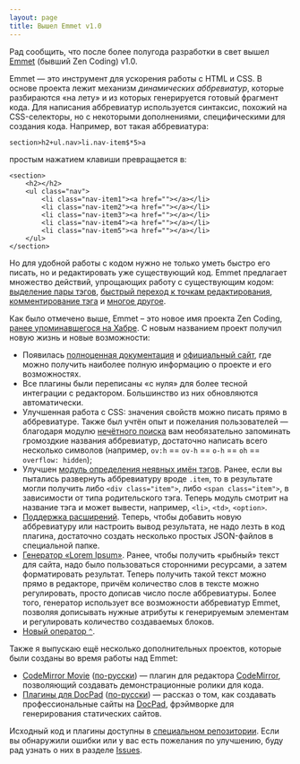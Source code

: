 ```yaml
---
layout: page
title: Вышел Emmet v1.0
---
```

Рад сообщить, что после более полугода разработки в свет вышел [Emmet](http://emmet.io) (бывший Zen Coding) v1.0. 


Emmet — это инструмент для ускорения работы с HTML и CSS. В основе проекта лежит механизм *динамических аббревиатур*, которые разбираются «на лету» и из которых генерируется готовый фрагмент кода. Для написания аббревиатур используется синтаксис, похожий на CSS-селекторы, но с некоторыми дополнениями, специфическими для создания кода. Например, вот такая аббревиатура:

	section>h2+ul.nav>li.nav-item$*5>a
	
простым нажатием клавиши превращается в: 

	<section>
		<h2></h2>
		<ul class="nav">
			<li class="nav-item1"><a href=""></a></li>
			<li class="nav-item2"><a href=""></a></li>
			<li class="nav-item3"><a href=""></a></li>
			<li class="nav-item4"><a href=""></a></li>
			<li class="nav-item5"><a href=""></a></li>
		</ul>
	</section>

Но для удобной работы с кодом нужно не только уметь быстро его писать, но и редактировать уже существующий код. Emmet предлагает множество действий, упрощающих работу с существующим кодом: [выделение пары тэгов](http://docs.emmet.io/actions/match-pair/), [быстрый переход к точкам редактирования](http://docs.emmet.io/actions/match-pair/), [комментирование тэга](http://docs.emmet.io/actions/toggle-comment/) и [многое другое](http://docs.emmet.io/actions/).

Как было отмечено выше, Emmet – это новое имя проекта Zen Coding, [ранее упоминавшегося на Хабре](http://habrahabr.ru/search/?q=zen+coding). С новым названием проект получил новую жизнь и новые возможности:

* Появилась [полноценная документация](http://docs.emmet.io) и [официальный сайт](http://emmet.io), где можно получить наиболее полную информацию о проекте и его возможностях.
* Все плагины были переписаны «с нуля» для более тесной интеграции с редактором. Большинство из них обновляются автоматически.
* Улучшенная работа с CSS: значения свойств можно писать прямо в аббревиатуре. Также был учтён опыт и пожелания пользователей — благодаря модулю [нечётного поиска](http://docs.emmet.io/css-abbreviations/fuzzy-search/) вам необязательно запоминать громоздкие названия аббревиатур, достаточно написать всего несколько символов (например, `ov:h` == `ov-h` == `o-h` == `oh` == `overflow: hidden`);
* Улучшен [модуль определения неявных имён тэгов](http://docs.emmet.io/abbreviations/implicit-names/). Ранее, если вы пытались развернуть аббревиатуру вроде `.item`, то в результате могли получить либо `<div class="item">`, либо `<span class="item">`, в зависимости от типа родительского тэга. Теперь модуль смотрит на название тэга и может вывести, например, `<li>`, `<td>`, `<option>`.
* [Поддержка расширений](http://docs.emmet.io/customization/). Теперь, чтобы добавить новую аббревиатуру или настроить вывод результата, не надо лезть в код плагина, достаточно создать несколько простых JSON-файлов в специальной папке.
* [Генератор «Lorem Ipsum»](http://docs.emmet.io/abbreviations/lorem-ipsum/). Ранее, чтобы получить «рыбный» текст для сайта, надо было пользоваться сторонними ресурсами, а затем форматировать результат. Теперь получить такой текст можно прямо в редакторе, причём количество слов в тексте можно регулировать, просто дописав число после аббревиатуры. Более того, генератор использует все возможности аббревиатур Emmet, позволяя дописывать нужные атрибуты к генерируемым элементам и регулировать количество создаваемых блоков.
* [Новый оператор `^`](http://docs.emmet.io/abbreviations/syntax/#climb-up-). 

Также я выпускаю ещё несколько дополнительных проектов, которые были созданы во время работы над Emmet:

* [CodeMirror Movie](http://emmet.io/blog/codemirror-movie/) ([по-русски](http://chikuyonok.ru/2013/02/codemirror-movie/)) — плагин для редактора [CodeMirror](http://codemirror.net), позволяющий создавать демонстрационные ролики для кода.
* [Плагины для DocPad](http://emmet.io/blog/docpad/) ([по-русски](http://chikuyonok.ru/2013/02/codemirror-movie/)) — рассказ о том, как создавать профессиональные сайты на [DocPad](http://docpad.org), фрэймворке для генерирования статических сайтов.

Исходный код и плагины доступны в [специальном репозитории](https://github.com/emmetio). Если вы обнаружили ошибки или у вас есть пожелания по улучшению, буду рад узнать о них в разделе [Issues](https://github.com/emmetio/emmet).